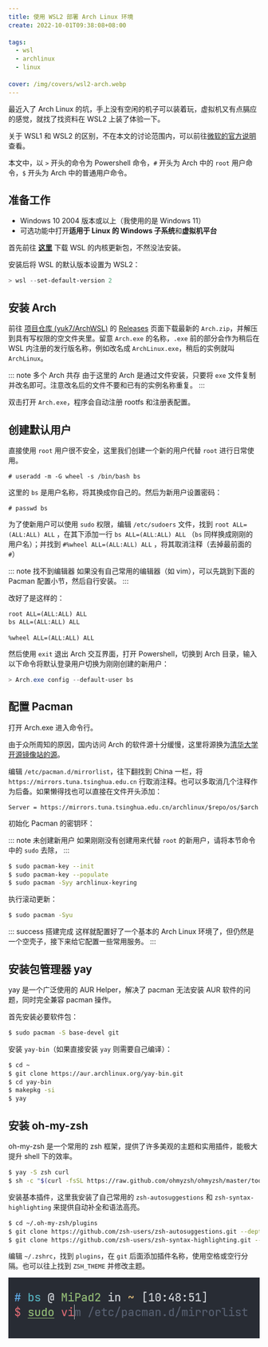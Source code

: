 ```yaml
---
title: 使用 WSL2 部署 Arch Linux 环境
create: 2022-10-01T09:38:08+08:00

tags:
  - wsl
  - archlinux
  - linux

cover: /img/covers/wsl2-arch.webp
---
```


最近入了 Arch Linux 的坑，手上没有空闲的机子可以装着玩，虚拟机又有点膈应的感觉，就找了找资料在 WSL2 上装了体验一下。

关于 WSL1 和 WSL2
的区别，不在本文的讨论范围内，可以前往[微软的官方说明](https://learn.microsoft.com/zh-cn/windows/wsl/compare-versions)查看。

本文中，以 `>` 开头的命令为 Powershell 命令，`#` 开头为 Arch 中的 `root` 用户命令，`$` 开头为 Arch 中的普通用户命令。

## 准备工作

- Windows 10 2004 版本或以上（我使用的是 Windows 11）
- 可选功能中打开**适用于 Linux 的 Windows 子系统**和**虚拟机平台**

首先前往 [**这里**](https://wslstorestorage.blob.core.windows.net/wslblob/wsl_update_x64.msi) 下载 WSL 的内核更新包，不然没法安装。

安装后将 WSL 的默认版本设置为 WSL2：

```powershell
> wsl --set-default-version 2
```

## 安装 Arch

前往 [项目仓库 (yuk7/ArchWSL)](https://github.com/yuk7/ArchWSL) 的 [Releases](https://github.com/yuk7/ArchWSL/releases)
页面下载最新的 `Arch.zip`，并解压到具有写权限的空文件夹里。留意 `Arch.exe` 的名称，`.exe` 前的部分会作为稍后在 WSL
内注册的发行版名称，例如改名成 `ArchLinux.exe`，稍后的实例就叫 `ArchLinux`。

::: note 多个 Arch 共存
由于这里的 Arch 是通过文件安装，只要将 `exe` 文件复制并改名即可。注意改名后的文件不要和已有的实例名称重复。
:::

双击打开 `Arch.exe`，程序会自动注册 rootfs 和注册表配置。

## 创建默认用户

直接使用 `root` 用户很不安全，这里我们创建一个新的用户代替 `root` 进行日常使用。

```
# useradd -m -G wheel -s /bin/bash bs
```

这里的 `bs` 是用户名称，将其换成你自己的。然后为新用户设置密码：

```
# passwd bs
```

为了使新用户可以使用 `sudo` 权限，编辑 `/etc/sudoers` 文件，找到 `root ALL=(ALL:ALL) ALL`
，在其下添加一行 `bs ALL=(ALL:ALL) ALL` （`bs` 同样换成刚刚的用户名）；并找到 `#%wheel ALL=(ALL:ALL) ALL`
，将其取消注释（去掉最前面的 `#`）

::: note 找不到编辑器
如果没有自己常用的编辑器（如 vim），可以先跳到下面的 Pacman 配置小节，然后自行安装。
:::

改好了是这样的：

```
root ALL=(ALL:ALL) ALL
bs ALL=(ALL:ALL) ALL

%wheel ALL=(ALL:ALL) ALL
```

然后使用 `exit` 退出 Arch 交互界面，打开 Powershell，切换到 Arch 目录，输入以下命令将默认登录用户切换为刚刚创建的新用户：

```powershell
> Arch.exe config --default-user bs
```

## 配置 Pacman

打开 Arch.exe 进入命令行。

由于众所周知的原因，国内访问 Arch
的软件源十分缓慢，这里将源换为[清华大学开源镜像站的源](https://mirrors.tuna.tsinghua.edu.cn/help/archlinux/)。

编辑 `/etc/pacman.d/mirrorlist`，往下翻找到 China 一栏，将 `https://mirrors.tuna.tsinghua.edu.cn`
行取消注释。也可以多取消几个注释作为后备。如果懒得找也可以直接在文件开头添加：

```
Server = https://mirrors.tuna.tsinghua.edu.cn/archlinux/$repo/os/$arch
```

初始化 Pacman 的密钥环：

::: note 未创建新用户
如果刚刚没有创建用来代替 `root` 的新用户，请将本节命令中的 `sudo` 去除，
:::

```bash
$ sudo pacman-key --init
$ sudo pacman-key --populate
$ sudo pacman -Syy archlinux-keyring
```

执行滚动更新：

```bash
$ sudo pacman -Syu
```

::: success 搭建完成
这样就配置好了一个基本的 Arch Linux 环境了，但仍然是一个空壳子，接下来给它配置一些常用服务。
:::

## 安装包管理器 yay

yay 是一个广泛使用的 AUR Helper，解决了 pacman 无法安装 AUR 软件的问题，同时完全兼容 pacman 操作。

首先安装必要软件包：

```bash
$ sudo pacman -S base-devel git
```

安装 `yay-bin`（如果直接安装 `yay` 则需要自己编译）：

```bash
$ cd ~
$ git clone https://aur.archlinux.org/yay-bin.git
$ cd yay-bin
$ makepkg -si
$ yay
```

## 安装 oh-my-zsh

oh-my-zsh 是一个常用的 zsh 框架，提供了许多美观的主题和实用插件，能极大提升 shell 下的效率。

```bash
$ yay -S zsh curl
$ sh -c "$(curl -fsSL https://raw.github.com/ohmyzsh/ohmyzsh/master/tools/install.sh)"
```

安装基本插件，这里我安装了自己常用的 `zsh-autosuggestions` 和 `zsh-syntax-highlighting` 来提供自动补全和语法高亮。

```bash
$ cd ~/.oh-my-zsh/plugins
$ git clone https://github.com/zsh-users/zsh-autosuggestions.git --depth 1
$ git clone https://github.com/zsh-users/zsh-syntax-highlighting.git --depth 1
```

编辑 `~/.zshrc`，找到 `plugins`，在 `git` 后面添加插件名称，使用空格或空行分隔。也可以往上找到 `ZSH_THEME` 并修改主题。

![最终效果，主题使用 ys](omz-preview.png)
